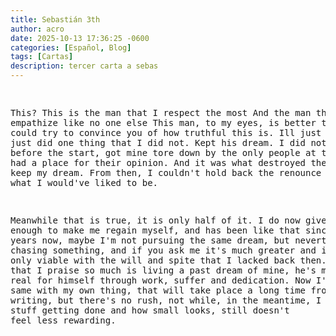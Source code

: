 ```yaml
---
title: Sebastián 3th
author: acro
date: 2025-10-13 17:36:25 -0600
categories: [Español, Blog]
tags: [Cartas]
description: tercer carta a sebas
---
```



<div class="poema">
<pre>

This? This is the man that I respect the most
And the man that I empathize like no one else
This man, to my eyes, is better than me.
I could try to convince you of how truthful this is.
Ill just say, that he just did one thing that I did not. Kept his dream.
I did not endure even before the start, got mine tore down by the only people at the time I had a place for their opinion.
And it was what destroyed the will to keep my dream. From then,
I couldn't hold back the renounce of me,
of what I would've liked to be. 

Meanwhile that is true, it is only half of it. 
I do now give a shit, enough to make me regain myself, and has been like that since a couple years now, maybe I'm not pursuing the same dream, but nevertheless I'm chasing something, and if you ask me it's much greater and impossible, only viable with the will and spite that I lacked back then. 
That man that I praise so much is living a past dream of mine, he's making it real for himself through work, suffer and dedication.
Now I'm doing the same with my own thing, that will take place a long time from this writing, but there's no rush, not while, in the meantime, I see some stuff getting done and how small looks, still doesn't feel less rewarding.
</pre>
</div>
